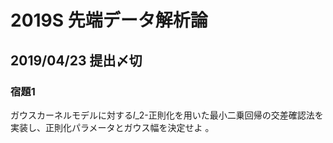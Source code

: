 # 2019S 先端データ解析論

## 2019/04/23 提出〆切

### 宿題1
ガウスカーネルモデルに対する$l\_2$-正則化を用いた最小二乗回帰の交差確認法を実装し、正則化パラメータとガウス幅を決定せよ
。
